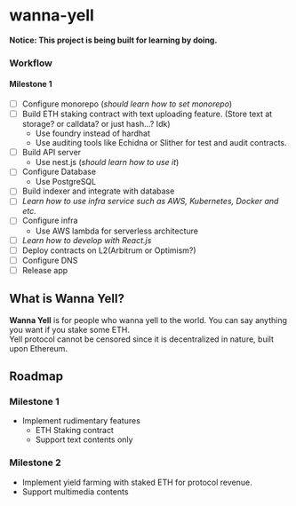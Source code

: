 # wanna-yell

**Notice: This project is being built for learning by doing.**

### Workflow
#### Milestone 1
- [ ] Configure monorepo (*should learn how to set monorepo*)
- [ ] Build ETH staking contract with text uploading feature. (Store text at storage? or calldata? or just hash...? Idk)
  - Use foundry instead of hardhat
  - Use auditing tools like Echidna or Slither for test and audit contracts.
- [ ] Build API server
  - Use nest.js (*should learn how to use it*)
- [ ] Configure Database
  - Use PostgreSQL
- [ ] Build indexer and integrate with database
- [ ] *Learn how to use infra service such as AWS, Kubernetes, Docker and etc.*
- [ ] Configure infra
  - Use AWS lambda for serverless architecture
- [ ] *Learn how to develop with React.js*
- [ ] Deploy contracts on L2(Arbitrum or Optimism?)
- [ ] Configure DNS
- [ ] Release app

## What is Wanna Yell?
**Wanna Yell** is for people who wanna yell to the world. You can say anything you want if you stake some ETH. <br>
Yell protocol cannot be censored since it is decentralized in nature, built upon Ethereum. 


## Roadmap
### Milestone 1 
- Implement rudimentary features
  - ETH Staking contract
  - Support text contents only

### Milestone 2
- Implement yield farming with staked ETH for protocol revenue.
- Support multimedia contents



